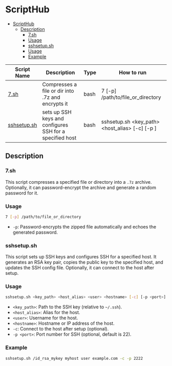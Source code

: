 # ScriptHub

- [ScriptHub](#scripthub)
  - [Description](#description)
    - [7.sh](#7sh)
    - [Usage](#usage)
    - [sshsetup.sh](#sshsetupsh)
    - [Usage](#usage-1)
    - [Example](#example)


| Script Name | Description | Type | How to run |
| ----------- | ----------- | ---- | ---------- |
| [7.sh](#7sh) | Compresses a file or dir into .7z and encrypts it | bash | 7 [-p] /path/to/file_or_directory |
| [sshsetup.sh](#sshsetupsh) | sets up SSH keys and configures SSH for a specified host | bash | sshsetup.sh <key_path> <host_alias> <user> <hostname> [-c] [-p <port>] |

## Description

### 7.sh
This script compresses a specified file or directory into a `.7z` archive. Optionally, it can password-encrypt the archive and generate a random password for it.

### Usage
```bash
7 [-p] /path/to/file_or_directory
```
- `-p`: Password-encrypts the zipped file automatically and echoes the generated password.

### sshsetup.sh
This script sets up SSH keys and configures SSH for a specified host. It generates an RSA key pair, copies the public key to the specified host, and updates the SSH config file. Optionally, it can connect to the host after setup.

### Usage
```bash
sshsetup.sh <key_path> <host_alias> <user> <hostname> [-c] [-p <port>]
```
- `<key_path>`: Path to the SSH key (relative to `~/.ssh`).
- `<host_alias>`: Alias for the host.
- `<user>`: Username for the host.
- `<hostname>`: Hostname or IP address of the host.
- `-c`: Connect to the host after setup (optional).
- `-p <port>`: Port number for SSH (optional, default is 22).

### Example
```bash
sshsetup.sh /id_rsa_mykey myhost user example.com -c -p 2222
```

